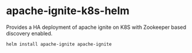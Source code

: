 # apache-ignite-k8s-helm

Provides a HA deployment of apache ignite on K8S with Zookeeper based discovery enabled.

```bash
helm install apache-ignite apache-ignite
```
